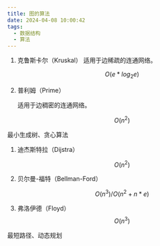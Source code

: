 ```yaml
---
title: 图的算法
date: 2024-04-08 10:00:42
tags:
  - 数据结构
  - 算法
---
```


1. 克鲁斯卡尔（Kruskal）
   适用于边稀疏的连通网络。

   $$O(e*log_2e)$$

2. 普利姆（Prime）

   适用于边稠密的连通网络。

   $$O(n^2)$$

最小生成树、贪心算法



1. 迪杰斯特拉（Dijstra）

   $$O(n^2)$$

2. 贝尔曼-福特（Bellman-Ford）

   $$O(n^3)/O(n^2+n*e)$$

3. 弗洛伊德（Floyd）
   $$O(n^3)$$

最短路径、动态规划







